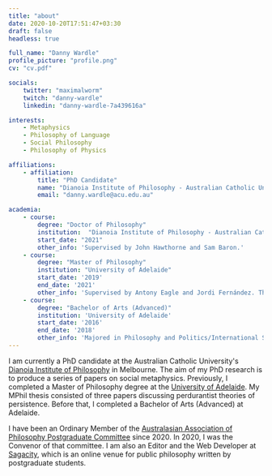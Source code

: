 ```yaml
---
title: "about"
date: 2020-10-20T17:51:47+03:30
draft: false
headless: true

full_name: "Danny Wardle"
profile_picture: "profile.png"
cv: "cv.pdf"

socials:
    twitter: "maximalworm"
    twitch: "danny-wardle"
    linkedin: "danny-wardle-7a439616a"

interests:
    - Metaphysics
    - Philosophy of Language
    - Social Philosophy
    - Philosophy of Physics

affiliations:
    - affiliation:
        title: "PhD Candidate"
        name: "Dianoia Institute of Philosophy - Australian Catholic University"
        email: "danny.wardle@acu.edu.au"

academia:
    - course:
        degree: "Doctor of Philosophy"
        institution:  "Dianoia Institute of Philosophy - Australian Catholic University"
        start_date: "2021"
        other_info: 'Supervised by John Hawthorne and Sam Baron.'
    - course:
        degree: "Master of Philosophy"
        institution: "University of Adelaide"
        start_date: '2019'
        end_date: '2021'
        other_info: 'Supervised by Antony Eagle and Jordi Fernández. Thesis accepted without revisions.'
    - course:
        degree: "Bachelor of Arts (Advanced)"
        institution: 'University of Adelaide'
        start_date: '2016'
        end_date: '2018'
        other_info: 'Majored in Philosophy and Politics/International Studies.'
---
```


I am currently a PhD candidate at the Australian Catholic University's [Dianoia Institute of Philosophy](https://www.acu.edu.au/research/our-research-institutes/dianoia-institute-of-philosophy) in Melbourne. The aim of my PhD research is to produce a series of papers on social metaphysics. Previously, I completed a Master of Philosophy degree at the [University of Adelaide](https://arts.adelaide.edu.au/humanities/department-of-philosophy). My MPhil thesis consisted of three papers discussing perdurantist theories of persistence. Before that, I completed a Bachelor of Arts (Advanced) at Adelaide.

I have been an Ordinary Member of the [Australasian Association of Philosophy Postgraduate Committee](https://aap.org.au/postgraduates) since 2020. In 2020, I was the Convenor of that committee. I am also an Editor and the Web Developer at [Sagacity](https://sagacitymagazine.com.au), which is an online venue for public philosophy written by postgraduate students. 



[1]: https://google.com
